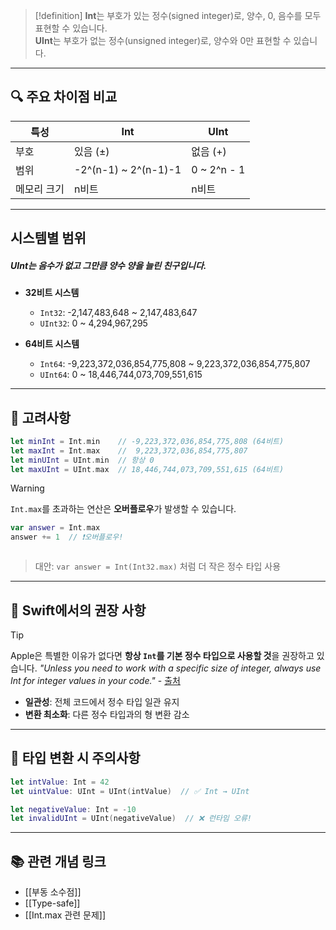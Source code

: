 
> [!definition]
> **Int**는 부호가 있는 정수(signed integer)로, 양수, 0, 음수를 모두 표현할 수 있습니다.  
> **UInt**는 부호가 없는 정수(unsigned integer)로, 양수와 0만 표현할 수 있습니다.

---

## 🔍 주요 차이점 비교

| 특성       | Int                 | UInt                  |
|------------|---------------------|------------------------|
| 부호       | 있음 (±)            | 없음 (+)              |
| 범위       | -2^(n-1) ~ 2^(n-1)-1 | 0 ~ 2^n - 1           |
| 메모리 크기 | n비트               | n비트                 |

---

## 시스템별 범위 
##### UInt는 음수가 없고 그만큼 양수 양을 늘린 친구입니다.

- **32비트 시스템**
  - `Int32`: -2,147,483,648 ~ 2,147,483,647
  - `UInt32`: 0 ~ 4,294,967,295

- **64비트 시스템**
  - `Int64`: -9,223,372,036,854,775,808 ~ 9,223,372,036,854,775,807
  - `UInt64`: 0 ~ 18,446,744,073,709,551,615

---

## 🧠 고려사항

```swift title:Int,UInt_max
let minInt = Int.min    // -9,223,372,036,854,775,808 (64비트)
let maxInt = Int.max    //  9,223,372,036,854,775,807
let minUInt = UInt.min  // 항상 0
let maxUInt = UInt.max  // 18,446,744,073,709,551,615 (64비트)
```

> [!warning]
> `Int.max`를 초과하는 연산은 **오버플로우**가 발생할 수 있습니다.
>
> ```swift 
> var answer = Int.max
> answer += 1  // ❗️오버플로우!

> ```

> 대안: `var answer = Int(Int32.max)` 처럼 더 작은 정수 타입 사용

---

## 🍎 Swift에서의 권장 사항

> [!tip]
> Apple은 특별한 이유가 없다면 **항상 `Int`를 기본 정수 타입으로 사용할 것**을 권장하고 있습니다.
> *"Unless you need to work with a specific size of integer, always use Int for integer values in your code."* - [출처](https://docs.swift.org/swift-book/documentation/the-swift-programming-language/thebasics/)

- **일관성**: 전체 코드에서 정수 타입 일관 유지
- **변환 최소화**: 다른 정수 타입과의 형 변환 감소

---

## 🔄 타입 변환 시 주의사항

```swift
let intValue: Int = 42
let uintValue: UInt = UInt(intValue)  // ✅ Int → UInt

let negativeValue: Int = -10
let invalidUInt = UInt(negativeValue)  // ❌ 런타임 오류!
```

---

## 📚 관련 개념 링크

- [[부동 소수점]]
- [[Type-safe]]
- [[Int.max 관련 문제]]
